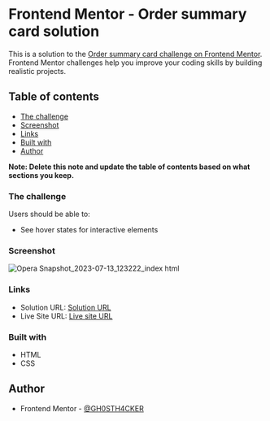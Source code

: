 # Frontend Mentor - Order summary card solution

This is a solution to the [Order summary card challenge on Frontend Mentor](https://www.frontendmentor.io/challenges/order-summary-component-QlPmajDUj). Frontend Mentor challenges help you improve your coding skills by building realistic projects. 

## Table of contents

  - [The challenge](#the-challenge)
  - [Screenshot](#screenshot)
  - [Links](#links)
  - [Built with](#built-with)
  - [Author](#author)

**Note: Delete this note and update the table of contents based on what sections you keep.**

### The challenge

Users should be able to:

- See hover states for interactive elements

### Screenshot

![Opera Snapshot_2023-07-13_123222_index html](https://github.com/GH0STH4CKER/OrderSummaryComponent-FM/assets/62290930/4232e81b-ffb3-44bc-a5ac-07a6af2ca065)

### Links

- Solution URL: [Solution URL](https://your-solution-url.com)
- Live Site URL: [Live site URL]([https://your-live-site-url.com](https://gh0sth4cker.github.io/OrderSummaryComponent-FM/))

### Built with

- HTML
- CSS

## Author

- Frontend Mentor - [@GH0STH4CKER]([https://www.frontendmentor.io/profile/yourusername](https://www.frontendmentor.io/profile/GH0STH4CKER))


